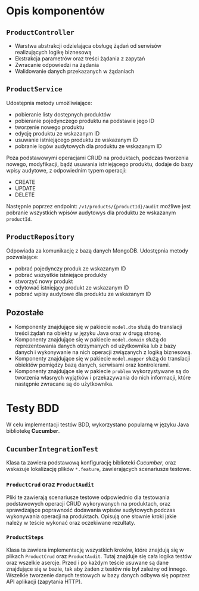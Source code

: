 # Opis komponentów

## `ProductController`
 - Warstwa abstrakcji odzielająca obsługę żądań od serwisów realizujących logikę biznesową
 - Ekstrakcja parametrów oraz treści żądania z zapytań
 - Zwracanie odpowiedzi na żądania
 - Walidowanie danych przekazanych w żądaniach

## `ProductService`
Udostępnia metody umożliwiające:
 - pobieranie listy dostępnych produktów
 - pobieranie pojedynczego produktu na podstawie jego ID
 - tworzenie nowego produktu
 - edycję produktu ze wskazanym ID
 - usuwanie istniejącego produktu ze wskazanym ID
 - pobranie logów audytowych dla produktu ze wskazanym ID

Poza podstawowymi operacjami CRUD na produktach, podczas tworzenia nowego, modyfikacji, bądź usuwania istniejącego produktu, dodaje do bazy wpisy audytowe, z odpowiednim typem operacji:
 - CREATE
 - UPDATE
 - DELETE

Następnie poprzez endpoint: `/v1/products/{productId}/audit` możliwe jest pobranie wszystkich wpisów audytowys dla produktu ze wskazanym `productId`.

## `ProductRepository`
Odpowiada za komunikację z bazą danych MongoDB. Udostępnia metody pozwalające: 
 - pobrać pojedynczy produk ze wskazanym ID
 - pobrać wszystkie istniejące produkty
 - stworzyć nowy produkt
 - edytować istniejący produkt ze wskazanym ID
 - pobrać wpisy audytowe dla produktu ze wskazanym ID

## Pozostałe
- Komponenty znajdujące się w pakiecie `model.dto` służą do translacji treści żądań na obiekty w języku Java oraz w drugą stronę.
- Komponenty znajdujące się w pakiecie `model.domain` służą do reprezentowania danych otrzymanych od użytkownika lub z bazy danych i wykonywanie na nich operacji związanych z logiką biznesową.
- Komponenty znajdujące się w pakiecie `model.mapper` służą do translacji obiektów pomiędzy bazą danych, serwisami oraz kontrolerami.
- Komponenty znajdujące się w pakiecie `problem` wykorzystywane są do tworzenia własnych wyjątków i przekazywania do nich informacji, które następnie zwracane są do użytkownika.

# Testy BDD
W celu implementacji testów BDD, wykorzystano popularną w języku Java bibliotekę **Cucumber**.

## `CucumberIntegrationTest`
Klasa ta zawiera podstawową konfigurację biblioteki *Cucumber*, oraz wskazuje lokalizację plików `*.feature`, zawierających scenariusze testowe.

### `ProductCrud` oraz `ProductAudit`
Pliki te zawierają scenariusze testowe odpowiednio dla testowania podstawowych operacji CRUD wykorywanych na produktach, oraz sprawdzające poprawność dodawania wpisów audytowych podczas wykonywania operacji na produktach.
Opisują one słownie kroki jakie należy w teście wykonać oraz oczekiwane rezultaty.

### `ProductSteps`
Klasa ta zawiera implementację wszystkich kroków, które znajdują się w plikach `ProductCrud` oraz `ProductAudit`. Tutaj znajduje się cała logika testów oraz wszelkie asercje.
Przed i po każdym teście usuwane są dane znajdujące się w bazie, tak aby żaden z testów nie był zależny od innego. Wszelkie tworzenie danych testowych w bazy danych odbywa się poprzez API aplikacji (zapytania HTTP).